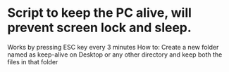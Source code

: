#
# Script to keep the PC alive, will prevent screen lock and sleep.

Works by pressing ESC key every 3 minutes
How to:
Create a new folder named as keep-alive on Desktop or any other directory and keep both the files in that folder
